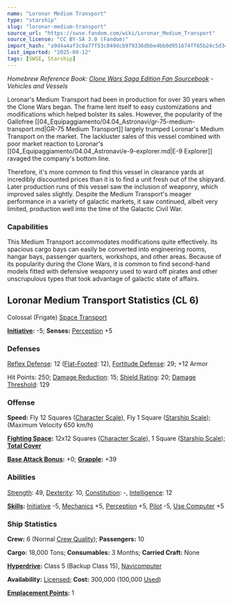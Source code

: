 ```yaml
---
name: "Loronar Medium Transport"
type: "starship"
slug: "loronar-medium-transport"
source_url: "https://swse.fandom.com/wiki/Loronar_Medium_Transport"
source_license: "CC BY-SA 3.0 (Fandom)"
import_hash: "a9d4a4af3c8a77f53c049dcb979336dbbe4bb0d951674ff65b24c5d34b577f1e"
last_imported: "2025-09-12"
tags: [SWSE, Starship]
---
```

*Homebrew Reference Book: [Clone Wars Saga Edition Fan Sourcebook](https://swse.fandom.com/wiki/Clone_Wars_Saga_Edition_Fan_Sourcebook) - Vehicles and Vessels*

Loronar's Medium Transport had been in production for over 30 years when the Clone Wars began. The frame lent itself to easy customizations and modifications which helped bolster its sales. However, the popularity of the Gallofree [[04_Equipaggiamento/04.04_Astronavi/gr-75-medium-transport.md|GR-75 Medium Transport]] largely trumped Loronar's Medium Transport on the market. The lackluster sales of this vessel combined with poor market reaction to Loronar's [[04_Equipaggiamento/04.04_Astronavi/e-9-explorer.md|E-9 Explorer]] ravaged the company's bottom line.

Therefore, it's more common to find this vessel in clearance yards at incredibly discounted prices than it is to find a unit fresh out of the shipyard. Later production runs of this vessel saw the inclusion of weaponry, which improved sales slightly. Despite the Medium Transport's meager performance in a variety of galactic markets, it saw continued, albeit very limited, production well into the time of the Galactic Civil War.

### Capabilities
This Medium Transport accommodates modifications quite effectively. Its spacious cargo bays can easily be converted into engineering rooms, hangar bays, passenger quarters, workshops, and other areas. Because of its popularity during the Clone Wars, it is common to find second-hand models fitted with defensive weaponry used to ward off pirates and other unscrupulous types that took advantage of galactic state of affairs. 

## Loronar Medium Transport Statistics (CL 6)
Colossal (Frigate) [Space Transport](https://swse.fandom.com/wiki/Space_Transport)

**[Initiative](https://swse.fandom.com/wiki/Initiative):** -5; **Senses:** [Perception](https://swse.fandom.com/wiki/Perception) +5
### Defenses
[Reflex Defense](https://swse.fandom.com/wiki/Reflex_Defense_(Vehicles)): 12 ([Flat-Footed](https://swse.fandom.com/wiki/Flat-Footed): 12), [Fortitude Defense](https://swse.fandom.com/wiki/Fortitude_Defense_(Vehicles)): 29; +12 Armor

Hit Points: 250; [Damage Reduction](https://swse.fandom.com/wiki/Damage_Reduction): 15; [Shield Rating](https://swse.fandom.com/wiki/Shield_Rating): 20; [Damage Threshold](https://swse.fandom.com/wiki/Damage_Threshold_(Vehicles)): 129
### Offense
**Speed:** Fly 12 Squares ([Character Scale](https://swse.fandom.com/wiki/Character_Scale)), Fly 1 Square ([Starship Scale](https://swse.fandom.com/wiki/Starship_Scale)); (Maximum Velocity 650 km/h)

**[Fighting Space](https://swse.fandom.com/wiki/Fighting_Space):** 12x12 Squares ([Character Scale](https://swse.fandom.com/wiki/Character_Scale)), 1 Square ([Starship Scale](https://swse.fandom.com/wiki/Starship_Scale)); **[Total Cover](https://swse.fandom.com/wiki/Total_Cover)**

**[Base Attack Bonus](https://swse.fandom.com/wiki/Base_Attack_Bonus):** +0; **[Grapple](https://swse.fandom.com/wiki/Grapple):** +39
### Abilities
[Strength](https://swse.fandom.com/wiki/Strength): 49, [Dexterity](https://swse.fandom.com/wiki/Dexterity): 10, [Constitution](https://swse.fandom.com/wiki/Constitution): -, [Intelligence](https://swse.fandom.com/wiki/Intelligence): 12

**[Skills](https://swse.fandom.com/wiki/Skills):** [Initiative](https://swse.fandom.com/wiki/Initiative) -5, [Mechanics](https://swse.fandom.com/wiki/Mechanics) +5, [Perception](https://swse.fandom.com/wiki/Perception) +5, [Pilot](https://swse.fandom.com/wiki/Pilot) -5, [Use Computer](https://swse.fandom.com/wiki/Use_Computer) +5
### Ship Statistics
**Crew:** 6 (Normal [Crew Quality](https://swse.fandom.com/wiki/Crew_Quality)); **Passengers:** 10

**Cargo:** 18,000 Tons; **Consumables:** 3 Months; **Carried Craft:** None

**[Hyperdrive](https://swse.fandom.com/wiki/Hyperdrive):** Class 5 (Backup Class 15), [Navicomputer](https://swse.fandom.com/wiki/Navicomputer)

**Availability:** [Licensed](https://swse.fandom.com/wiki/Licensed); **Cost:** 300,000 (100,000 [Used](https://swse.fandom.com/wiki/Used))

**[Emplacement Points](https://swse.fandom.com/wiki/Emplacement_Points):** 1